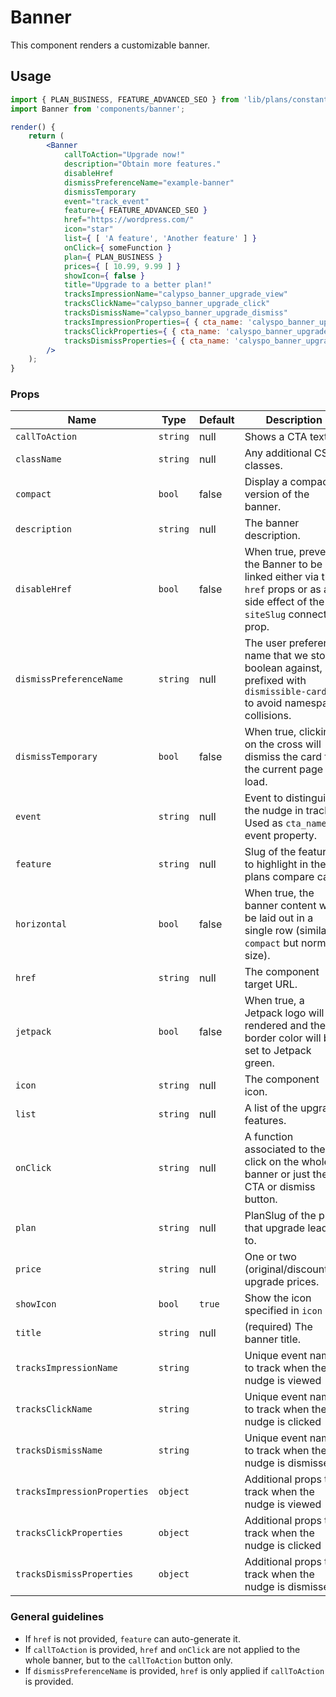 
Banner
===

This component renders a customizable banner.

## Usage

```jsx
import { PLAN_BUSINESS, FEATURE_ADVANCED_SEO } from 'lib/plans/constants';
import Banner from 'components/banner';

render() {
	return (
		<Banner
			callToAction="Upgrade now!"
			description="Obtain more features."
			disableHref
			dismissPreferenceName="example-banner"
			dismissTemporary
			event="track_event"
			feature={ FEATURE_ADVANCED_SEO }
			href="https://wordpress.com/"
			icon="star"
			list={ [ 'A feature', 'Another feature' ] }
			onClick={ someFunction }
			plan={ PLAN_BUSINESS }
			prices={ [ 10.99, 9.99 ] }
			showIcon={ false }
			title="Upgrade to a better plan!"
			tracksImpressionName="calypso_banner_upgrade_view"
			tracksClickName="calypso_banner_upgrade_click"
			tracksDismissName="calypso_banner_upgrade_dismiss"
			tracksImpressionProperties={ { cta_name: 'calyspo_banner_upgrade' } }
			tracksClickProperties={ { cta_name: 'calyspo_banner_upgrade' } }
			tracksDismissProperties={ { cta_name: 'calyspo_banner_upgrade' } }
		/>
	);
}
```

### Props


| Name | Type | Default | Description |
| ---- | ---- | ------- | ----------- |
| `callToAction` | `string` | null | Shows a CTA text. |
| `className` | `string` | null | Any additional CSS classes. |
| `compact` | `bool` | false | Display a compact version of the banner. |
| `description` | `string` | null | The banner description. |
| `disableHref` | `bool` | false | When true, prevent the Banner to be linked either via the `href` props or as a side effect of the `siteSlug` connected prop. |
| `dismissPreferenceName` | `string` | null | The user preference name that we store a boolean against, prefixed with `dismissible-card-` to avoid namespace collisions. |
| `dismissTemporary` | `bool` | false | When true, clicking on the cross will dismiss the card for the current page load. |
| `event` | `string` | null | Event to distinguish the nudge in tracks. Used as <code>cta_name</code> event property. |
| `feature` | `string` | null | Slug of the feature to highlight in the plans compare card. |
| `horizontal` | `bool` | false | When true, the banner content will be laid out in a single row (similar to `compact` but normal size). |
| `href` | `string` | null | The component target URL. |
| `jetpack` | `bool` | false | When true, a Jetpack logo will be rendered and the border color will be set to Jetpack green. |
| `icon` | `string` | null | The component icon. |
| `list` | `string` | null | A list of the upgrade features. |
| `onClick` | `string` | null | A function associated to the click on the whole banner or just the CTA or dismiss button. |
| `plan` | `string` | null | PlanSlug of the plan that upgrade leads to. |
| `price` | `string` | null | One or two (original/discounted) upgrade prices. |
| `showIcon` | `bool` | `true` | Show the icon specified in `icon` |
| `title` | `string` | null | (required) The banner title. |
| `tracksImpressionName` | `string` | | Unique event name to track when the nudge is viewed |
| `tracksClickName` | `string` | | Unique event name to track when the nudge is clicked |
| `tracksDismissName` | `string` |  | Unique event name to track when the nudge is dismissed |
| `tracksImpressionProperties` | `object` | | Additional props to track when the nudge is viewed |
| `tracksClickProperties` | `object` | | Additional props to track when the nudge is clicked |
| `tracksDismissProperties` | `object` |  | Additional props to track when the nudge is dismissed |

### General guidelines

* If `href` is not provided, `feature` can auto-generate it.
* If `callToAction` is provided, `href` and `onClick` are not applied to the whole banner, but to the `callToAction` button only.
* If `dismissPreferenceName` is provided, `href` is only applied if `callToAction` is provided.


